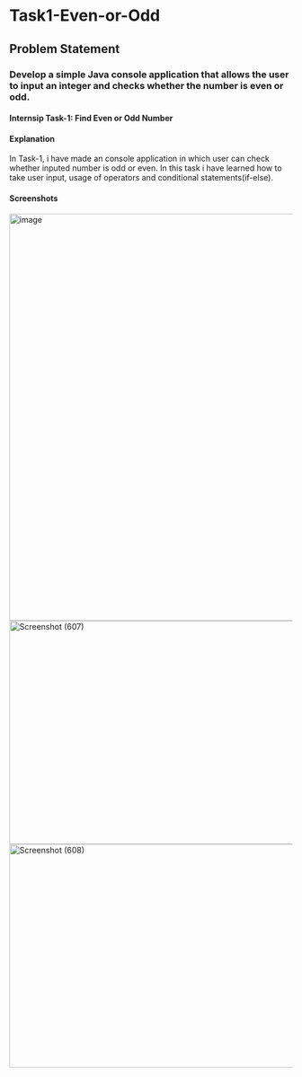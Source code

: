# Task1-Even-or-Odd
## Problem Statement
### Develop a simple Java console application that allows the user to input an integer and checks whether the number is even or odd.
#### Internsip Task-1: Find Even or Odd Number
#### Explanation 
In Task-1, i have made an console application in which user can check whether inputed number is odd or even.
In this task i have learned how to take user input, usage of operators and conditional statements(if-else).

#### Screenshots
<img width="1366" height="725" alt="image" src="https://github.com/user-attachments/assets/6b071dda-d452-40dd-943d-858d06841a29" />
<img width="556" height="398" alt="Screenshot (607)" src="https://github.com/user-attachments/assets/4b7be38a-d317-47af-bdf1-9d788b553e69" />
<img width="556" height="398" alt="Screenshot (608)" src="https://github.com/user-attachments/assets/2e921978-cad6-4fd4-8f80-968a1eb12a78" />

